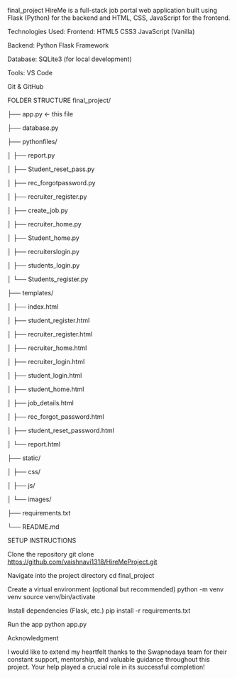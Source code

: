 final_project
HireMe is a full-stack job portal web application built using Flask (Python) for the backend and HTML, CSS, JavaScript for the frontend.

Technologies Used: Frontend: HTML5 CSS3 JavaScript (Vanilla)

Backend: Python Flask Framework

Database: SQLite3 (for local development)

Tools: VS Code

Git & GitHub

FOLDER STRUCTURE
final_project/

├── app.py ← this file

├── database.py

├── pythonfiles/

│ ├── report.py

│ ├── Student_reset_pass.py

│ ├── rec_forgotpassword.py

│ ├── recruiter_register.py

│ ├── create_job.py

│ ├── recruiter_home.py

│ ├── Student_home.py

│ ├── recruiterslogin.py

│ ├── students_login.py

│ └── Students_register.py

├── templates/

│ ├── index.html

│ ├── student_register.html

│ ├── recruiter_register.html

│ ├── recruiter_home.html

│ ├── recruiter_login.html

│ ├── student_login.html

│ ├── student_home.html

│ ├── job_details.html

│ ├── rec_forgot_password.html

│ ├── student_reset_password.html

│ └── report.html

├── static/

│ ├── css/

│ ├── js/

│ └── images/

├── requirements.txt

└── README.md


SETUP INSTRUCTIONS

Clone the repository git clone https://github.com/vaishnavi1318/HireMeProject.git

Navigate into the project directory cd final_project

Create a virtual environment (optional but recommended) python -m venv venv source venv/bin/activate

Install dependencies (Flask, etc.) pip install -r requirements.txt

Run the app python app.py


Acknowledgment

I would like to extend my heartfelt thanks to the Swapnodaya team for their constant support, mentorship, and valuable guidance throughout this project. Your help played a crucial role in its successful completion!
